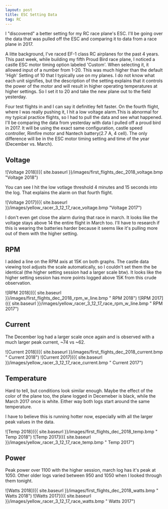 ```yaml
---
layout: post
title: ESC Setting Data
tag: RC
---
```



I "discovered" a better setting for my RC race plane's ESC. I'll be going over the data that was pulled off the ESC and comparing it to
data from a race plane in 2017.

A litte background, I've raced EF-1 class RC airplanes for the past 4 years. This past week, while building my fifth Proud Bird race plane, I noticed a
castle ESC motor timing option labeled 'Custom'. When selecting it, it allowed input of a number from 1-20. This was much higher than
the default 'High' Setting of 10 that I typically use on my planes. I do not know what each unit signifies, but the description of the setting explains that it controls the
power of the motor and will result in higher operating temperatures at higher settings. So I set it to 20 and take the new plane out to the field yesterday.

Four test flights in and I can say it definitley felt faster. On the fourth flight, where I was really pushing it, I hit a low voltage alarm.This is abnormal for my typical
practice flights, so I had to pull the data and see what happened. I'll be comparing the data from yesterday with data I pulled off a proud bird in 2017. It will be using the exact same configuration,
castle speed controller, Rimfire motor and Nantech battery(2.7 A, 4 cell). The only difference will be in the ESC motor timing setting and time of the year (December vs. March).

## Voltage

![Voltage 2018]({{ site.baseurl }}/images/first_flights_dec_2018_voltage.bmp "Voltage 2018") 

You can see I hit the low votlage threshold 4 minutes and 15 seconds into the log. That explains the alarm on that fourth flight.

![Voltage 2017]({{ site.baseurl }}/images/yellow_racer_3_12_17_race_voltage.bmp "Voltage 2017") 

I don't even get close the alarm during that race in march. It looks like the voltage stays above 14 the entire flight in March too. I'll
have to research if this is wearing the batteries harder because it seems like it's pulling more out of them with the higher setting.

## RPM

I added a line on the RPM axis at 15K on both graphs. The castle data viewing tool adjusts the scale automatically, so I couldn't set
them the be identical (the higher setting session had a larger scale btw). It looks like the higher setting session has more points logged above 15K from this crude observation.

![RPM 2018]({{ site.baseurl }}/images/first_flights_dec_2018_rpm_w_line.bmp " RPM 2018") 
![RPM 2017]({{ site.baseurl }}/images/yellow_racer_3_12_17_race_rpm_w_line.bmp " RPM 2017") 

## Current

The December log had a larger scale once again and is observed with a much larger peak current, ~74 vs ~62. 

![Current 2018]({{ site.baseurl }}/images/first_flights_dec_2018_current.bmp " Current 2018") 
![Current 2017]({{ site.baseurl }}/images/yellow_racer_3_12_17_race_current.bmp " Current 2017") 

## Temperature

Hard to tell, but conditions look similar enough. Maybe the effect of the color of the plane too, the plane logged in Decemeber is black, while the March 2017 once is white. Either way both logs start around the same temperature.

I have to believe this is running hotter now, especially with all the larger peak values in the data.

![Temp 2018]({{ site.baseurl }}/images/first_flights_dec_2018_temp.bmp " Temp 2018") 
![Temp 2017]({{ site.baseurl }}/images/yellow_racer_3_12_17_race_temp.bmp " Temp 2017") 

## Power

Peak power over 1100 with the higher session, march log has it's peak at 1050. Other older logs varied between 950 and 1050 when I looked through them tonight.

![Watts 2018]({{ site.baseurl }}/images/first_flights_dec_2018_watts.bmp " Watts 2018") 
![Watts 2017]({{ site.baseurl }}/images/yellow_racer_3_12_17_race_watts.bmp " Watts 2017") 

